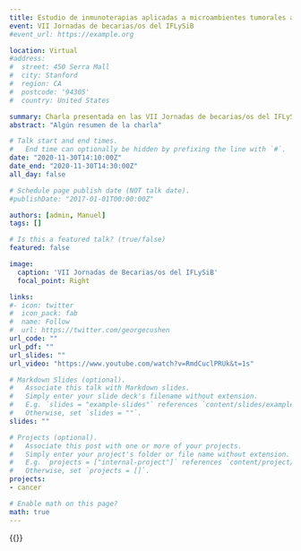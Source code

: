 ```yaml
---
title: Estudio de inmunoterapias aplicadas a microambientes tumorales a traves de un modelo basado en multiagentes.
event: VII Jornadas de becarias/os del IFLySiB
#event_url: https://example.org

location: Virtual
#address:
#  street: 450 Serra Mall
#  city: Stanford
#  region: CA
#  postcode: '94305'
#  country: United States

summary: Charla presentada en las VII Jornadas de becarias/os del IFLySiB.
abstract: "Algún resumen de la charla"

# Talk start and end times.
#   End time can optionally be hidden by prefixing the line with `#`.
date: "2020-11-30T14:10:00Z"
date_end: "2020-11-30T14:30:00Z"
all_day: false

# Schedule page publish date (NOT talk date).
#publishDate: "2017-01-01T00:00:00Z"

authors: [admin, Manuel]
tags: []

# Is this a featured talk? (true/false)
featured: false

image:
  caption: 'VII Jornadas de Becarias/os del IFLySiB'
  focal_point: Right

links:
#- icon: twitter
#  icon_pack: fab
#  name: Follow
#  url: https://twitter.com/georgecushen
url_code: ""
url_pdf: ""
url_slides: ""
url_video: "https://www.youtube.com/watch?v=RmdCuclPRUk&t=1s"

# Markdown Slides (optional).
#   Associate this talk with Markdown slides.
#   Simply enter your slide deck's filename without extension.
#   E.g. `slides = "example-slides"` references `content/slides/example-slides.md`.
#   Otherwise, set `slides = ""`.
slides: ""

# Projects (optional).
#   Associate this post with one or more of your projects.
#   Simply enter your project's folder or file name without extension.
#   E.g. `projects = ["internal-project"]` references `content/project/deep-learning/index.md`.
#   Otherwise, set `projects = []`.
projects:
- cancer

# Enable math on this page?
math: true
---
```


{{<youtube RmdCuclPRUk >}}

